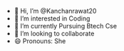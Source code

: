 - 👋 Hi, I’m @Kanchanrawat20
- 👀 I’m interested in Coding
- 🌱 I’m currently Pursuing Btech Cse
- 💞️ I’m looking to collaborate 
- 😄 Pronouns: She
  

<!---
Kanchanrawat20/Kanchanrawat20 is a ✨ special ✨ repository because its `README.md` (this file) appears on your GitHub profile.
You can click the Preview link to take a look at your changes.
--->
